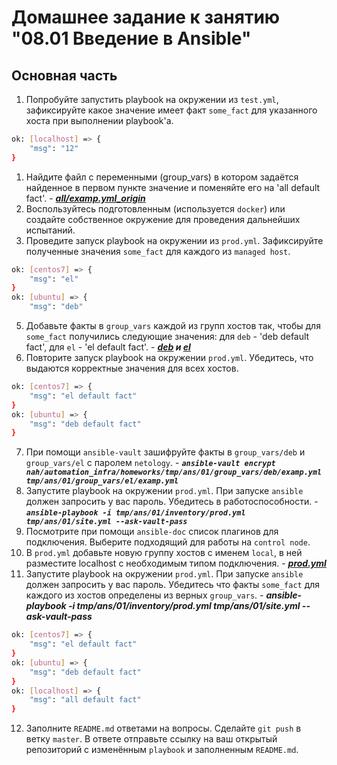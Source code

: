 # Домашнее задание к занятию "08.01 Введение в Ansible"

## Основная часть
1. Попробуйте запустить playbook на окружении из `test.yml`, зафиксируйте какое значение имеет факт `some_fact` для указанного хоста при выполнении playbook'a.

```bash
ok: [localhost] => {
    "msg": "12"
}
```

1. Найдите файл с переменными (group_vars) в котором задаётся найденное в первом пункте значение и поменяйте его на 'all default fact'. - _**[all/examp.yml_origin](/automation_infra/homeworks/tmp/ans/01/group_vars/all/examp.yml_origin)**_
2. Воспользуйтесь подготовленным (используется `docker`) или создайте собственное окружение для проведения дальнейших испытаний.
3. Проведите запуск playbook на окружении из `prod.yml`. Зафиксируйте полученные значения `some_fact` для каждого из `managed host`.

```bash
ok: [centos7] => {
    "msg": "el"
}
ok: [ubuntu] => {
    "msg": "deb"
```

5. Добавьте факты в `group_vars` каждой из групп хостов так, чтобы для `some_fact` получились следующие значения: для `deb` - 'deb default fact', для `el` - 'el default fact'. - _**[deb](/automation_infra/homeworks/tmp/ans/01/group_vars/deb/examp.yml) и [el](/automation_infra/homeworks/tmp/ans/01/group_vars/el/examp.yml)**_
6. Повторите запуск playbook на окружении `prod.yml`. Убедитесь, что выдаются корректные значения для всех хостов.

```bash
ok: [centos7] => {
    "msg": "el default fact"
}
ok: [ubuntu] => {
    "msg": "deb default fact"
}
```

7. При помощи `ansible-vault` зашифруйте факты в `group_vars/deb` и `group_vars/el` с паролем `netology`. - _**`ansible-vault encrypt nah/automation_infra/homeworks/tmp/ans/01/group_vars/deb/examp.yml tmp/ans/01/group_vars/el/examp.yml`**_
8. Запустите playbook на окружении `prod.yml`. При запуске `ansible` должен запросить у вас пароль. Убедитесь в работоспособности. - _**`ansible-playbook -i tmp/ans/01/inventory/prod.yml tmp/ans/01/site.yml --ask-vault-pass`**_
9.  Посмотрите при помощи `ansible-doc` список плагинов для подключения. Выберите подходящий для работы на `control node`.
10.  В `prod.yml` добавьте новую группу хостов с именем  `local`, в ней разместите localhost с необходимым типом подключения. - _**[prod.yml](/automation_infra/homeworks/tmp/ans/01/inventory/prod.yml)**_
11.  Запустите playbook на окружении `prod.yml`. При запуске `ansible` должен запросить у вас пароль. Убедитесь что факты `some_fact` для каждого из хостов определены из верных `group_vars`. - _**ansible-playbook -i tmp/ans/01/inventory/prod.yml tmp/ans/01/site.yml --ask-vault-pass**_

```bash
ok: [centos7] => {
    "msg": "el default fact"
}
ok: [ubuntu] => {
    "msg": "deb default fact"
}
ok: [localhost] => {
    "msg": "all default fact"
}
```

12.  Заполните `README.md` ответами на вопросы. Сделайте `git push` в ветку `master`. В ответе отправьте ссылку на ваш открытый репозиторий с изменённым `playbook` и заполненным `README.md`.
